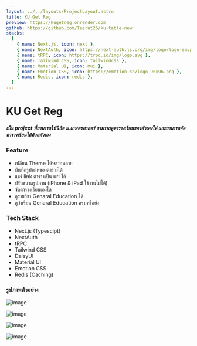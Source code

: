 ```yaml
---
layout: ../../layouts/ProjectLayout.astro
title: KU Get Reg
preview: https://kugetreg.onrender.com
github: https://github.com/Teerut26/ku-table-new
stacks:
  [
    { name: Next.js, icon: next },
    { name: NextAuth, icon: https://next-auth.js.org/img/logo/logo-sm.png },
    { name: tRPC, icon: https://trpc.io/img/logo.svg },
    { name: Tailwind CSS, icon: tailwindcss },
    { name: Material UI, icon: mui },
    { name: Emotion CSS, icon: https://emotion.sh/logo-96x96.png },
    { name: Redis, icon: redis },
  ]
---
```


# KU Get Reg

##### เป็น project ที่สามารถให้นิสิต ม.เกษตรศาสตร์ สามารถดูตารางเรียนของตัวเองได้ และสามารถจัดตารางเรียนได้ด้วยตัวเอง

### Feature

- เปลี่ยน Theme ได้หลากหลาย
- บันทึกรูปภาพของตารางได้
- แชร์ link ตารางเป็น url ได้
- ปรับขนาดรูปภาพ (iPhone & iPad ใช้งานไม่ได้)
- จัดตารางเรียนเองได้
- ดูรายวิชา Genaral Education ได้
- ดูว่าเรียน Genaral Education ครบหรือยัง

### Tech Stack

- Next.js (Typescipt)
- NextAuth
- tRPC
- Tailwind CSS
- DaisyUI
- Material UI
- Emotion CSS
- Redis (Caching)

### รูปภาพตัวอย่าง

![image](/image/projects/ku-table/01.png)

![image](/image/projects/ku-table/02.png)

![image](/image/projects/ku-table/03.png)

![image](/image/projects/ku-table/04.png)
